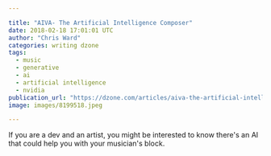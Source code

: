 ```yaml
---

title: "AIVA- The Artificial Intelligence Composer"
date: 2018-02-18 17:01:01 UTC
author: "Chris Ward"
categories: writing dzone
tags:
  - music
  - generative
  - ai
  - artificial intelligence
  - nvidia
publication_url: "https://dzone.com/articles/aiva-the-artificial-intelligence-composer"
image: images/8199518.jpeg

---
```

If you are a dev and an artist, you might be interested to know there's an AI that could help you with your musician's block.

